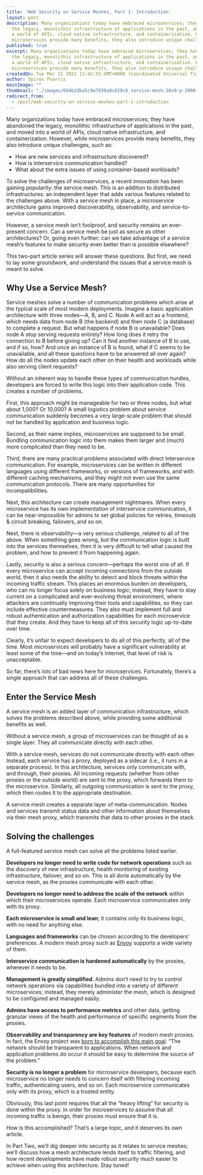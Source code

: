 ```yaml
---
title: 'Web Security on Service Meshes, Part 1: Introduction'
layout: post
description: Many organizations today have embraced microservices; they have abandoned
  the legacy, monolithic infrastructure of applications in the past, and moved into
  a world of APIs, cloud native infrastructure, and containerization. However, while
  microservices provide many benefits, they also introduce unique challenges.
published: true
excerpt: Many organizations today have embraced microservices; they have abandoned
  the legacy, monolithic infrastructure of applications in the past, and moved into
  a world of APIs, cloud native infrastructure, and containerization. However, while
  microservices provide many benefits, they also introduce unique challenges
createdOn: Tue Mar 11 2021 13:42:55 GMT+0000 (Coordinated Universal Time)
author: Spiros Psarris
mainImage: ""
thumbnail: "./images/604b2dba5c9a7036a9c629c6_service-mesh-16x9-p-2000.jpg"
redirect_from:
  - /post/web-security-on-service-meshes-part-1-introduction
---
```


Many organizations today have embraced microservices; they have abandoned the legacy, monolithic infrastructure of applications in the past, and moved into a world of APIs, cloud native infrastructure, and containerization. However, while microservices provide many benefits, they also introduce unique challenges, such as:

* How are new services and infrastructure discovered?
* How is interservice communication handled?
* What about the extra issues of using container-based workloads?

To solve the challenges of microservices, a recent innovation has been gaining popularity: the service mesh. This is an addition to distributed infrastructures: an independent layer that adds various features related to the challenges above. With a service mesh in place, a microservice architecture gains improved discoverability, observability, and service-to-service communication.

However, a service mesh isn’t foolproof, and security remains an ever-present concern. Can a service mesh be just as secure as other architectures? Or, going even further: can we take advantage of a service mesh’s features to make security even better than is possible elsewhere?

This two-part article series will answer these questions. But first, we need to lay some groundwork, and understand the issues that a service mesh is meant to solve.

## Why Use a Service Mesh?
Service meshes solve a number of communication problems which arise at the typical scale of most modern deployments. Imagine a basic application architecture with three nodes—A, B, and C. Node A will act as a frontend, which needs data from node B (the backend) and then node C (a database) to complete a request. But what happens if node B is unavailable? Does node A stop serving requests entirely? How long does it retry the connection to B before giving up? Can it find another instance of B to use, and if so, how? And once an instance of B is found, what if C seems to be unavailable, and all these questions have to be answered all over again? How do all the nodes update each other on their health and workloads while also serving client requests?

Without an inherent way to handle these types of communication hurdles, developers are forced to write this logic into their application code. This creates a number of problems.

First, this approach might be manageable for two or three nodes, but what about 1,000? Or 10,000? A small logistics problem about service communication suddenly becomes a very large-scale problem that should not be handled by application and business logic.

Second, as their name implies, microservices are supposed to be small. Bundling communication logic into them makes them larger and (much) more complicated than they need to be.

Third, there are many practical problems associated with direct interservice communication. For example, microservices can be written in different languages using different frameworks, or versions of frameworks, and with different caching mechanisms, and they might not even use the same communication protocols. There are many opportunities for incompatibilities.

Next, this architecture can create management nightmares. When every microservice has its own implementation of interservice communication, it can be near-impossible for admins to set global policies for retries, timeouts & circuit breaking, failovers, and so on.

Next, there is observability—a very serious challenge, related to all of the above. When something goes wrong, but the communication logic is built into the services themselves, then it is very difficult to tell what caused the problem, and how to prevent it from happening again.

Lastly, security is also a serious concern—perhaps the worst one of all. If every microservice can accept incoming connections from the outside world, then it also needs the ability to detect and block threats within the incoming traffic stream. This places an enormous burden on developers, who can no longer focus solely on business logic; instead, they have to stay current on a complicated and ever-evolving threat environment, where attackers are continually improving their tools and capabilities, so they can include effective countermeasures. They also must implement full and robust authentication and authorization capabilities for each microservice that they create. And they have to keep all of this security logic up-to-date over time.

Clearly, it’s unfair to expect developers to do all of this perfectly, all of the time. Most microservices will probably have a significant vulnerability at least some of the time—and on today’s Internet, that level of risk is unacceptable.

So far, there’s lots of bad news here for microservices. Fortunately, there’s a single approach that can address all of these challenges.

## Enter the Service Mesh
A service mesh is an added layer of communication infrastructure, which solves the problems described above, while providing some additional benefits as well.

Without a service mesh, a group of microservices can be thought of as a single layer. They all communicate directly with each other.

With a service mesh, services do not communicate directly with each other. Instead, each service has a proxy, deployed as a sidecar (i.e., it runs in a separate process). In this architecture, services only communicate with, and through, their proxies. All incoming requests (whether from other proxies or the outside world) are sent to the proxy, which forwards them to the microservice. Similarly, all outgoing communication is sent to the proxy, which then routes it to the appropriate destination.

A service mesh creates a separate layer of meta-communication. Nodes and services transmit status data and other information about themselves via their mesh proxy, which transmits that data to other proxies in the stack.

## Solving the challenges

A full-featured service mesh can solve all the problems listed earlier.

**Developers no longer need to write code for network operations** such as the discovery of new infrastructure, health monitoring of existing infrastructure, failover, and so on. This is all done automatically by the service mesh, as the proxies communicate with each other.

**Developers no longer need to address the scale of the network** within which their microservices operate. Each microservice communicates only with its proxy.

**Each microservice is small and lean**; it contains only its business logic, with no need for anything else.

**Languages and frameworks** can be chosen according to the developers’ preferences. A modern mesh proxy such as [Envoy](https://www.envoyproxy.io/) supports a wide variety of them.

**Interservice communication is hardened automatically** by the proxies, wherever it needs to be.

**Management is greatly simplified**. Admins don’t need to try to control network operations via capabilities bundled into a variety of different microservices; instead, they merely administer the mesh, which is designed to be configured and managed easily.

**Admins have access to performance metrics** and other data, getting granular views of the health and performance of specific segments from the proxies.

**Observability and transparency are key features** of modern mesh proxies. In fact, the Envoy project was [born to accomplish this main goal](https://www.envoyproxy.io/docs/envoy/latest/intro/what_is_envoy): “The network should be transparent to applications. When network and application problems do occur it should be easy to determine the source of the problem.”

**Security is no longer a problem** for microservice developers, because each microservice no longer needs to concern itself with filtering incoming traffic, authenticating users, and so on. Each microservice communicates only with its proxy, which is a trusted entity.

Obviously, this last point requires that all the “heavy lifting” for security is done within the proxy. In order for microservices to assume that all incoming traffic is benign, their proxies must ensure that it is.

How is this accomplished? That’s a large topic, and it deserves its own article.

In Part Two, we’ll dig deeper into security as it relates to service meshes; we’ll discuss how a mesh architecture lends itself to traffic filtering, and how recent developments have made robust security much easier to achieve when using this architecture. Stay tuned!
